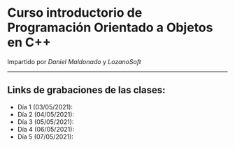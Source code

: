 # Curso introductorio de Programación Orientado a Objetos en C++

Impartido por *Daniel Maldonado* y *LozanoSoft*

---

## Links de grabaciones de las clases:

- Día 1 (03/05/2021):
- Día 2 (04/05/2021):
- Día 3 (05/05/2021):
- Día 4 (06/05/2021):
- Día 5 (07/05/2021):
